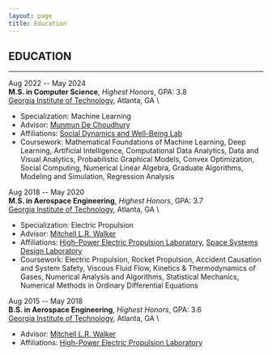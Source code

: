 ```yaml
---
layout: page
title: Education
---
```


## EDUCATION

---

Aug 2022 -- May 2024 \
**M.S. in Computer Science**, *Highest Honors*, GPA: 3.8 \
[Georgia Institute of Technology](https://www.gatech.edu/), Atlanta, GA \
- Specialization: Machine Learning
- Advisor: [Munmun De Choudhury](http://www.munmund.net/index.html)
- Affiliations: [Social Dynamics and Well-Being Lab](https://socweb.cc.gatech.edu/)
- Coursework: Mathematical Foundations of Machine Learning, Deep Learning, Artificial Intelligence, Computational Data Analytics, Data and Visual Analytics, Probabilistic Graphical Models, Convex Optimization, Social Computing, Numerical Linear Algebra, Graduate Algorithms, Modeling and Simulation, Regression Analysis

Aug 2018 -- May 2020 \
**M.S. in Aerospace Engineering**, *Highest Honors*, GPA: 3.7 \
[Georgia Institute of Technology](https://www.gatech.edu/), Atlanta, GA \
- Specialization: Electric Propulsion
- Advisor: [Mitchell L.R. Walker](https://mwalker.gatech.edu/)
- Affiliations: [High-Power Electric Propulsion Laboratory](https://hpepl.ae.gatech.edu/), [Space Systems Design Laboratory](https://ssdl.gatech.edu/)
- Coursework: Electric Propulsion, Rocket Propulsion, Accident Causation and System Safety, Viscous Fluid Flow, Kinetics & Thermodynamics of Gases, Numerical Analysis and Algorithms, Statistical Mechanics, Numerical Methods in Ordinary Differential Equations

Aug 2015 -- May 2018 \
**B.S. in Aerospace Engineering**, *Highest Honors*, GPA: 3.6 \
[Georgia Institute of Technology](https://www.gatech.edu/), Atlanta, GA \
- Advisor: [Mitchell L.R. Walker](https://mwalker.gatech.edu/)
- Affiliations: [High-Power Electric Propulsion Laboratory](https://hpepl.ae.gatech.edu/)
